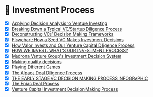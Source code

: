 # 🚴 Investment Process

* [x] [Applying Decision Analysis to Venture Investing](https://www.kauffmanfellows.org/journal\_posts/applying-decision-analysis-to-venture-investing)
* [x] [Breaking Down a Typical VC/Startup Diligence Process](https://tomtunguz.com/breaking-down-a-typical-vcstartup-diligence-process/)
* [x] [Deconstructing VCs’ Decision Making Frameworks](https://medium.com/point-nine-news/deconstructing-vcs-decision-making-frameworks-70fa12058145)
* [x] [Flowchart: How a Seed VC Makes Investment Decisions](https://nextviewventures.com/blog/flowchart-vc-decision-making/)
* [x] [How Valor Invests and Our Venture Capital Diligence Process](https://valor.vc/how-valor-invests-and-our-venture-capital-diligence-process/)
* [x] [HOW WE INVEST. WHAT’S OUR INVESTMENT PROCESS?](https://www.dynamo.vc/blog-posts/how-we-invest-whats-our-investment-process)
* [x] [Madrona Venture Group's Investment Decision System](https://coda.io/@soma-somasegar/madrona-investment-decision-system)
* [x] [Making quality decisions](https://uluventures.com/invest/making-quality-decisions/)
* [x] [Playing Different Games](https://randle.substack.com/p/playing-different-games)
* [x] [The Alpaca Deal Diligence Process](https://medium.com/alpaca-vc/the-alpaca-deal-diligence-process-e2ecb99e0f47)
* [x] [THE EARLY STAGE VC DECISION MAKING PROCESS INFOGRAPHIC](https://www.vccafe.com/2013/01/18/the-early-stage-vc-decision-making-process-infographic/)
* [x] [The Eniac Deal Process](https://medium.com/@eniacvc/the-eniac-deal-process-c81da1d04d65)
* [x] [Venture Capital Investment Decision Making Process](https://koorandassociates.org/selling-a-company-or-raising-capital/venture-capital-investment-decision-making-process/)

